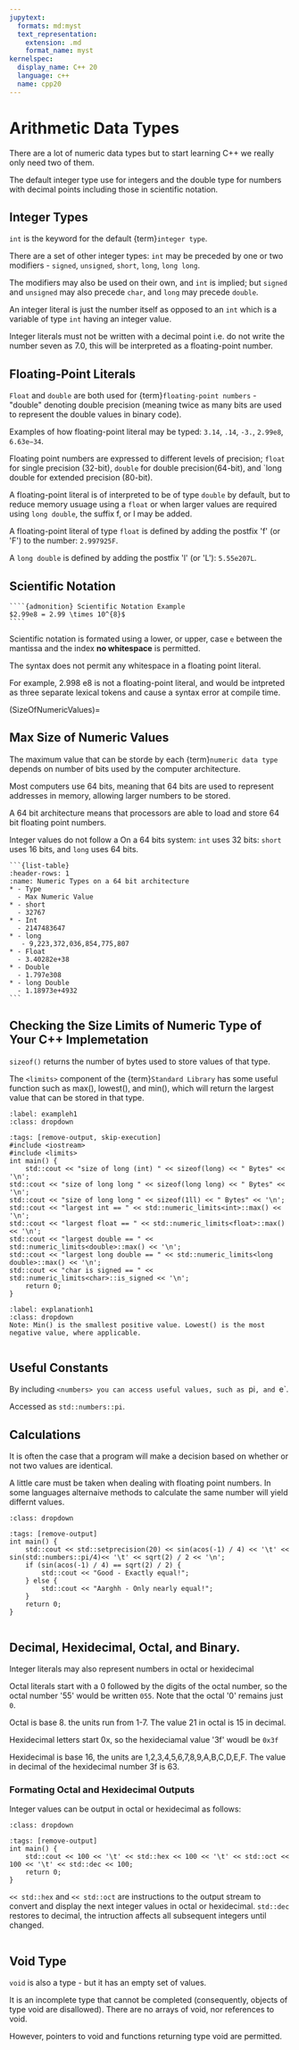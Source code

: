 ```yaml
---
jupytext:
  formats: md:myst
  text_representation:
    extension: .md
    format_name: myst
kernelspec:
  display_name: C++ 20
  language: c++
  name: cpp20
---
```


# Arithmetic Data Types

There are a lot of numeric data types but to start learning C++ we really only need two of them.

The default integer type use for integers and the double type for numbers with decimal points including those in scientific notation.

## Integer Types

`int` is the keyword for the default {term}`integer type`. 

There are a set of other integer types: `int` may be preceded by one or two modifiers - `signed`, `unsigned`, `short`, `long`, `long long`. 

The modifiers may also be used on their own, and `int` is implied; but `signed` and `unsigned` may also precede `char`, and `long` may precede `double`.

An integer literal is just the number itself as opposed to an `int` which is a variable of type `int` having an integer value.

Integer literals must not be written with a decimal point i.e. do not write the number seven as 7.0, this will be interpreted as a floating-point number.

## Floating-Point Literals
`Float` and `double` are both used for {term}`floating-point numbers` - "double" denoting double precision (meaning twice as many bits are used to represent the double values in binary code).

Examples of how floating-point literal may be typed: `3.14`, `.14`, `-3.`, `2.99e8`, `6.63e−34`.

Floating point numbers are expressed to different levels of precision; `float` for single precision (32-bit), `double` for double precision(64-bit), and `long double for extended precision (80-bit).

A floating-point literal is of interpreted to be of type `double` by default, but to reduce memory usuage using a `float` or when larger values are required using `long double`, the suffix f, or l may be added.

A floating-point literal of type `float` is defined by adding the postfix 'f' (or 'F') to the number:  `2.997925F`.

A `long double` is defined by adding the postfix 'l' (or 'L'): `5.55e207L`.

## Scientific Notation
`````{sidebar}
````{admonition} Scientific Notation Example
$2.99e8 = 2.99 \times 10^{8}$
````
`````
Scientific notation is formated using a lower, or upper, case `e` between the mantissa and the index **no whitespace** is permitted.

The syntax does not permit any whitespace in a floating point literal. 

For example, 2.998 e8 is not a floating-point literal, and would be intpreted as three separate lexical tokens and cause a syntax error at compile time.

(SizeOfNumericValues)=
## Max Size of Numeric Values
The maximum value that can be storde by each {term}`numeric data type` depends on number of bits used by the computer architecture. 

Most computers use 64 bits, meaning that 64 bits are used to represent addresses in memory, allowing larger numbers to be stored.

A 64 bit architecture means that processors are able to load and store 64 bit floating point numbers.

Integer values do not follow a 
On a 64 bits system: `int` uses 32 bits: `short` uses 16 bits, and `long` uses 64 bits.
````{sidebar}
```{list-table}
:header-rows: 1
:name: Numeric Types on a 64 bit architecture
* - Type
  - Max Numeric Value
* - short
  - 32767
* - Int
  - 2147483647
* - long
   - 9,223,372,036,854,775,807
* - Float
  - 3.40282e+38
* - Double  
  - 1.797e308
* - long Double  
  - 1.18973e+4932 
```
`````
## Checking the Size Limits of Numeric Type of Your C++ Implemetation

`sizeof()` returns the number of bytes used to store values of that type.

The `<limits>` component of the {term}`Standard Library` has some useful function such as max(), lowest(), and min(), which will return the largest value that can be stored in that type.

`````{example-start}
:label: exampleh1
:class: dropdown
`````
````{code-cell}
:tags: [remove-output, skip-execution]
#include <iostream>
#include <limits>
int main() {
	std::cout << "size of long (int) " << sizeof(long) << " Bytes" << '\n';
std::cout << "size of long long " << sizeof(long long) << " Bytes" << '\n';
std::cout << "size of long long " << sizeof(1ll) << " Bytes" << '\n';
std::cout << "largest int == " << std::numeric_limits<int>::max() << '\n';
std::cout << "largest float == " << std::numeric_limits<float>::max() << '\n';
std::cout << "largest double == " << std::numeric_limits<double>::max() << '\n';
std::cout << "largest long double == " << std::numeric_limits<long double>::max() << '\n';
std::cout << "char is signed == " << std::numeric_limits<char>::is_signed << '\n';
	return 0;
}
````
````{explanation} exampleh1
:label: explanationh1
:class: dropdown
Note: Min() is the smallest positive value. Lowest() is the most negative value, where applicable.
````
`````{example-end}
`````


## Useful Constants

By including `<numbers> you can access useful values, such as `pi`, and `e`.

Accessed as `std::numbers::pi`.

## Calculations

It is often the case that a program will make a decision based on whether or not two values are identical.

A little care must be taken when dealing with floating point numbers. In some languages alternaive methods to calculate the same number will yield differnt values.

`````{example-start}
:class: dropdown
`````
````{code-cell} c++
:tags: [remove-output]
int main() {
	std::cout << std::setprecision(20) << sin(acos(-1) / 4) << '\t' << sin(std::numbers::pi/4)<< '\t' << sqrt(2) / 2 << '\n';
	if (sin(acos(-1) / 4) == sqrt(2) / 2) {
		std::cout << "Good - Exactly equal!";
	} else {
		std::cout << "Aarghh - Only nearly equal!";
	}
	return 0;
}
````
`````{example-end}
`````
## Decimal, Hexidecimal, Octal, and Binary.

Integer literals may also represent numbers in octal or hexidecimal

Octal literals start with a 0 followed by the digits of the octal number, so the octal number '55' would be written `055`. Note that the octal '0' remains just `0`.

Octal is base 8. the units run from 1-7. The value 21 in octal is 15 in decimal.

Hexidecimal letters start 0x, so the hexideciamal value '3f' woudl be `0x3f`

Hexidecimal is base 16, the units are 1,2,3,4,5,6,7,8,9,A,B,C,D,E,F. The value in decimal of the hexidecimal number 3f is 63.


### Formating Octal and Hexidecimal Outputs

Integer values can be output in octal or hexidecimal as follows:
`````{example-start}
:class: dropdown
`````
````{code-cell} cpp
:tags: [remove-output]
int main() {
	std::cout << 100 << '\t' << std::hex << 100 << '\t' << std::oct << 100 << '\t' << std::dec << 100;
	return 0;
}
````
`<< std::hex` and `<< std::oct` are instructions to the output stream to convert and display the next integer values in octal or hexidecimal. 
`std::dec` restores to decimal, the intruction affects all subsequent integers until changed.

`````{example-end}
`````


## Void Type

`void` is also a type - but it has an empty set of values. 

It is an incomplete type that cannot be completed (consequently, objects of type void are disallowed). There are no arrays of void, nor references to void. 

However, pointers to void and functions returning type void are permitted.

